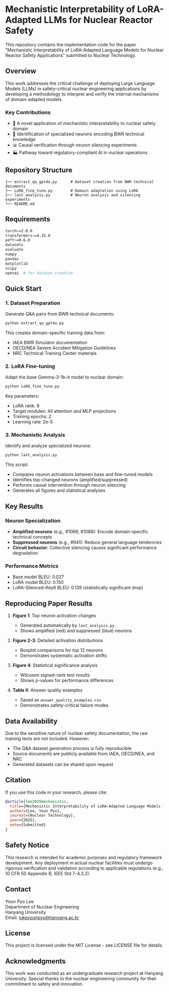 # Mechanistic Interpretability of LoRA-Adapted LLMs for Nuclear Reactor Safety

This repository contains the implementation code for the paper "Mechanistic Interpretability of LoRA-Adapted Language Models for Nuclear Reactor Safety Applications" submitted to Nuclear Technology.

## Overview

This work addresses the critical challenge of deploying Large Language Models (LLMs) in safety-critical nuclear engineering applications by developing a methodology to interpret and verify the internal mechanisms of domain-adapted models.

### Key Contributions
- 🔬 A novel application of mechanistic interpretability to nuclear safety domain
- 🧠 Identification of specialized neurons encoding BWR technical knowledge
- 📊 Causal verification through neuron silencing experiments
- 🏭 Pathway toward regulatory-compliant AI in nuclear operations

## Repository Structure

```
├── extract_qa_gpt4o.py      # Dataset creation from BWR technical documents
├── LoRA_fine_tune.py        # Domain adaptation using LoRA
├── last_analysis.py         # Neuron analysis and silencing experiments
└── README.md
```

## Requirements

```bash
torch>=2.0.0
transformers>=4.35.0
peft>=0.6.0
datasets
evaluate
numpy
pandas
matplotlib
scipy
openai  # for dataset creation
```

## Quick Start

### 1. Dataset Preparation

Generate Q&A pairs from BWR technical documents:

```bash
python extract_qa_gpt4o.py
```

This creates domain-specific training data from:
- IAEA BWR Simulator documentation
- OECD/NEA Severe Accident Mitigation Guidelines
- NRC Technical Training Center materials

### 2. LoRA Fine-tuning

Adapt the base Gemma-3-1b-it model to nuclear domain:

```bash
python LoRA_fine_tune.py
```

Key parameters:
- LoRA rank: 8
- Target modules: All attention and MLP projections
- Training epochs: 2
- Learning rate: 2e-5

### 3. Mechanistic Analysis

Identify and analyze specialized neurons:

```bash
python last_analysis.py
```

This script:
- Compares neuron activations between base and fine-tuned models
- Identifies top-changed neurons (amplified/suppressed)
- Performs causal intervention through neuron silencing
- Generates all figures and statistical analyses

## Key Results

### Neuron Specialization
- **Amplified neurons** (e.g., #1066, #1086): Encode domain-specific technical concepts
- **Suppressed neurons** (e.g., #941): Reduce general language tendencies
- **Circuit behavior**: Collective silencing causes significant performance degradation

### Performance Metrics
- Base model BLEU: 0.027
- LoRA model BLEU: 0.150 
- LoRA-Silenced-Key6 BLEU: 0.139 (statistically significant drop)

## Reproducing Paper Results

1. **Figure 1**: Top neuron activation changes
   - Generated automatically by `last_analysis.py`
   - Shows amplified (red) and suppressed (blue) neurons

2. **Figure 2-3**: Detailed activation distributions
   - Boxplot comparisons for top 12 neurons
   - Demonstrates systematic activation shifts

3. **Figure 4**: Statistical significance analysis
   - Wilcoxon signed-rank test results
   - Shows p-values for performance differences

4. **Table II**: Answer quality examples
   - Saved as `answer_quality_examples.csv`
   - Demonstrates safety-critical failure modes

## Data Availability

Due to the sensitive nature of nuclear safety documentation, the raw training texts are not included. However:
- The Q&A dataset generation process is fully reproducible
- Source documents are publicly available from IAEA, OECD/NEA, and NRC
- Generated datasets can be shared upon request

## Citation

If you use this code in your research, please cite:

```bibtex
@article{lee2025mechanistic,
  title={Mechanistic Interpretability of LoRA-Adapted Language Models for Nuclear Reactor Safety Applications},
  author={Lee, Yoon Pyo},
  journal={Nuclear Technology},
  year={2025},
  note={Submitted}
}
```

## Safety Notice

This research is intended for academic purposes and regulatory framework development. Any deployment in actual nuclear facilities must undergo rigorous verification and validation according to applicable regulations (e.g., 10 CFR 50 Appendix B, IEEE Std 7-4.3.2).

## Contact

Yoon Pyo Lee  
Department of Nuclear Engineering  
Hanyang University  
Email: lukeyounpyo@hanyang.ac.kr

## License

This project is licensed under the MIT License - see LICENSE file for details.

## Acknowledgments

This work was conducted as an undergraduate research project at Hanyang University. Special thanks to the nuclear engineering community for their commitment to safety and innovation.
